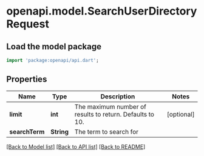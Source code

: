 # openapi.model.SearchUserDirectoryRequest

## Load the model package
```dart
import 'package:openapi/api.dart';
```

## Properties
Name | Type | Description | Notes
------------ | ------------- | ------------- | -------------
**limit** | **int** | The maximum number of results to return. Defaults to 10. | [optional] 
**searchTerm** | **String** | The term to search for | 

[[Back to Model list]](../README.md#documentation-for-models) [[Back to API list]](../README.md#documentation-for-api-endpoints) [[Back to README]](../README.md)


